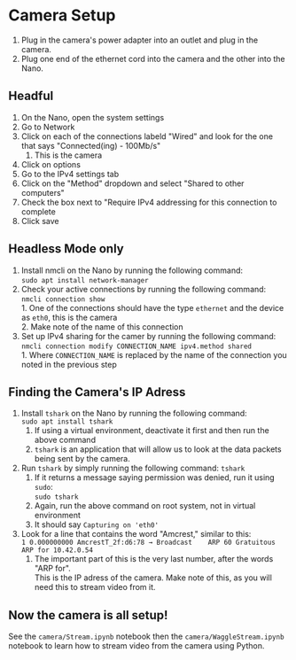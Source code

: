 <h1>Camera Setup</h1>

1. Plug in the camera's power adapter into an outlet and plug in the camera.
2. Plug one end of the ethernet cord into the camera and the other into the Nano.

<h2>Headful</h2>

1. On the Nano, open the system settings
2. Go to Network
3. Click on each of the connections labeld "Wired" and look for the one that says "Connected(ing) - 100Mb/s"
    1. This is the camera
4. Click on options
5. Go to the IPv4 settings tab
6. Click on the "Method" dropdown and select "Shared to other computers"
7. Check the box next to "Require IPv4 addressing for this connection to complete
8. Click save

<h2>Headless Mode only</h2>

1. Install nmcli on the Nano by running the following command:  
        `sudo apt install network-manager`  
2. Check your active connections by running the following command:  
        `nmcli connection show`  
        1. One of the connections should have the type `ethernet` and the device as `eth0`, this is the camera  
        2. Make note of the name of this connection  
3. Set up IPv4 sharing for the camer by running the following command:  
        `nmcli connection modify CONNECTION_NAME ipv4.method shared`  
        1. Where `CONNECTION_NAME` is replaced by the name of the connection you noted in the previous step

<h2>Finding the Camera's IP Adress</h2>

1. Install `tshark` on the Nano by running the following command:  
  `sudo apt install tshark`
    1. If using a virtual environment, deactivate it first and then run the above command 
    2. `tshark` is an application that will allow us to look at the data packets being sent by the camera.   
2. Run `tshark` by simply running the following command:
  `tshark`
    1. If it returns a message saying permission was denied, run it using `sudo`:  
      `sudo tshark`
    2. Again, run the above command on root system, not in virtual environment 
    2. It should say `Capturing on 'eth0'`   
3. Look for a line that contains the word "Amcrest," similar to this:  
  `1 0.000000000 AmcrestT_2f:d6:78 → Broadcast    ARP 60 Gratuitous ARP for 10.42.0.54`  
    1. The important part of this is the very last number, after the words "ARP for".  
    This is the IP adress of the camera. Make note of this, as you will need this to stream video from it.

## Now the camera is all setup!

See the `camera/Stream.ipynb` notebook then the `camera/WaggleStream.ipynb` notebook to learn how to stream video from the camera using Python.
